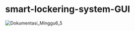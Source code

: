 # smart-lockering-system-GUI

![Dokumentasi_Minggu6_5](https://user-images.githubusercontent.com/65435469/204553282-3c5c62f3-8879-4783-adad-38681afb0834.PNG)
